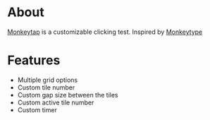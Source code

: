 # About

[Monkeytap](speravi.github.io/monkeytap/) is a customizable clicking test. Inspired by [Monkeytype](monkeytype.com)

# Features

- Multiple grid options
- Custom tile number
- Custom gap size between the tiles
- Custom active tile number
- Custom timer
